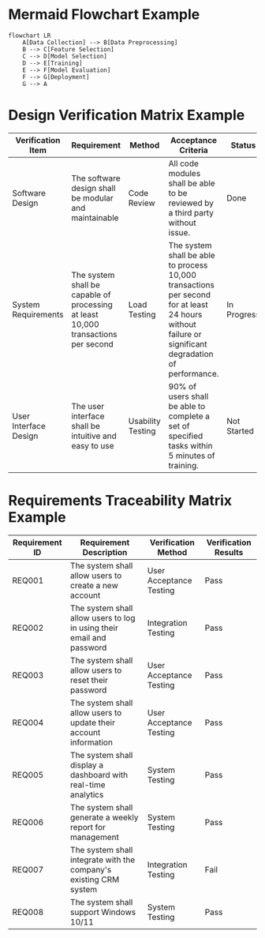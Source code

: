 # Mermaid Flowchart Example

```mermaid
flowchart LR
    A[Data Collection] --> B[Data Preprocessing]
    B --> C[Feature Selection]
    C --> D[Model Selection]
    D --> E[Training]
    E --> F[Model Evaluation]
    F --> G[Deployment]
    G --> A
```

# Design Verification Matrix Example

| Verification Item | Requirement | Method | Acceptance Criteria | Status |
|-------------------|-------------|--------|---------------------|--------|
| Software Design   | The software design shall be modular and maintainable | Code Review | All code modules shall be able to be reviewed by a third party without issue. | Done |
| System Requirements | The system shall be capable of processing at least 10,000 transactions per second | Load Testing | The system shall be able to process 10,000 transactions per second for at least 24 hours without failure or significant degradation of performance. | In Progress |
| User Interface Design | The user interface shall be intuitive and easy to use | Usability Testing | 90% of users shall be able to complete a set of specified tasks within 5 minutes of training. | Not Started |

# Requirements Traceability Matrix Example

| Requirement ID | Requirement Description | Verification Method | Verification Results |
|----------------|-------------------------|---------------------|----------------------|
| REQ001 | The system shall allow users to create a new account | User Acceptance Testing | Pass |
| REQ002 | The system shall allow users to log in using their email and password | Integration Testing | Pass |
| REQ003 | The system shall allow users to reset their password | User Acceptance Testing | Pass |
| REQ004 | The system shall allow users to update their account information | User Acceptance Testing | Pass |
| REQ005 | The system shall display a dashboard with real-time analytics | System Testing | Pass |
| REQ006 | The system shall generate a weekly report for management | System Testing | Pass |
| REQ007 | The system shall integrate with the company's existing CRM system | Integration Testing | Fail |
| REQ008 | The system shall support Windows 10/11 | System Testing | Pass |

